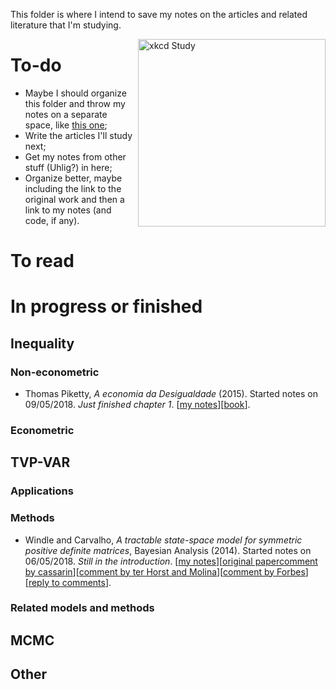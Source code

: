 This folder is where I intend to save my notes on the articles and related literature that I'm studying. 

<p align = "left">
    <img src="https://imgs.xkcd.com/comics/dubious_study.png" alt="xkcd Study" width="300" align = "right">
</p>

# To-do

* Maybe I should organize this folder and throw my notes on a separate space, like [this one](https://github.com/dennybritz/deeplearning-papernotes);
* Write the articles I'll study next;
* Get my notes from other stuff (Uhlig?) in here;
* Organize better, maybe including the link to the original work and then a link to my notes (and code, if any).

# To read

# In progress or finished

## Inequality
### Non-econometric
- Thomas Piketty, _A economia da Desigualdade_ (2015). Started notes on 09/05/2018. *Just finished chapter 1*. [[my notes](https://github.com/aishameriane/msc-economics/blob/master/Thesis/Study/Lit%20Review/Economia%20da%20Desigualdade.md)][[book](https://www.amazon.com.br/economia-desigualdade-Thomas-Piketty-ebook)].

### Econometric

## TVP-VAR
### Applications

### Methods
- Windle and Carvalho, _A tractable state-space model for symmetric positive definite matrices_, Bayesian Analysis (2014). Started notes on 06/05/2018. *Still in the introduction*. [[my notes](https://htmlpreview.github.io/?https://github.com/aishameriane/msc-economics/blob/master/Thesis/Study/Lit%20Review/Windle_e_Carvalho.html)][[original paper](https://projecteuclid.org/euclid.ba/1416579176)[comment by cassarin](https://doi.org/10.1214/14-BA918)][[comment by ter Horst and Molina](https://projecteuclid.org/euclid.ba/1416579179)][[comment by Forbes](https://projecteuclid.org/euclid.ba/1416579178)][[reply to comments](https://projecteuclid.org/euclid.ba/1416579180)].

### Related models and methods

## MCMC

## Other
